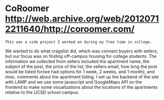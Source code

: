 CoRoomer
http://web.archive.org/web/20120712211640/http://coroomer.com/
========

    This was a side project I worked on during my free time in college. 
We wanted to do what cragslist did, which was connect buyers with sellers,
but our focus was on finding off-campus housing for college students.
The information we collected from sellers included the apartment name,
the subject of the post, the price of the list, the sellers email,
how long the post would be listed for(we had options for 1 week,
2 weeks, and 1 month), and misc. comments about the apartment listing.
I set up the backend of the site with LAMP and we use some javascript and GoogleMaps
API on the frontend to make some visualizations about the locations
of the apartments relative to the UCSD school campus.
